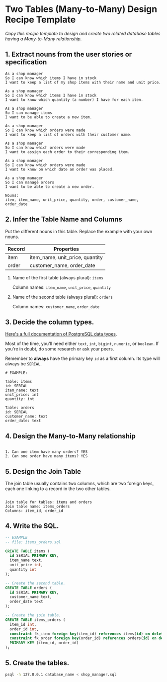 # Two Tables (Many-to-Many) Design Recipe Template

_Copy this recipe template to design and create two related database tables having a Many-to-Many relationship._

## 1. Extract nouns from the user stories or specification

```
As a shop manager
So I can know which items I have in stock
I want to keep a list of my shop items with their name and unit price.

As a shop manager
So I can know which items I have in stock
I want to know which quantity (a number) I have for each item.

As a shop manager
So I can manage items
I want to be able to create a new item.

As a shop manager
So I can know which orders were made
I want to keep a list of orders with their customer name.

As a shop manager
So I can know which orders were made
I want to assign each order to their corresponding item.

As a shop manager
So I can know which orders were made
I want to know on which date an order was placed. 

As a shop manager
So I can manage orders
I want to be able to create a new order.
```

```
Nouns:
item, item_name, unit_price, quantity, order, customer_name, order_date

```

## 2. Infer the Table Name and Columns

Put the different nouns in this table. Replace the example with your own nouns.

| Record                | Properties          |
| --------------------- | ------------------  |
| item                  | item_name, unit_price, quantity
| order                 | customer_name, order_date

1. Name of the first table (always plural): `items` 

    Column names: `item_name`, `unit_price`, `quantity`

2. Name of the second table (always plural): `orders` 

    Column names: `customer_name`, `order_date`

## 3. Decide the column types.

[Here's a full documentation of PostgreSQL data types](https://www.postgresql.org/docs/current/datatype.html).

Most of the time, you'll need either `text`, `int`, `bigint`, `numeric`, or `boolean`. If you're in doubt, do some research or ask your peers.

Remember to **always** have the primary key `id` as a first column. Its type will always be `SERIAL`.

```
# EXAMPLE:

Table: items
id: SERIAL
item_name: text
unit_price: int
quantity: int

Table: orders
id: SERIAL
customer_name: text
order_date: text

```

## 4. Design the Many-to-Many relationship

```

1. Can one item have many orders? YES
2. Can one order have many items? YES
```

## 5. Design the Join Table

The join table usually contains two columns, which are two foreign keys, each one linking to a record in the two other tables.

```

Join table for tables: items and orders
Join table name: items_orders
Columns: item_id, order_id
```

## 4. Write the SQL.

```sql
-- EXAMPLE
-- file: items_orders.sql

CREATE TABLE items (
  id SERIAL PRIMARY KEY,
  item_name text,
  unit_price int,
  quantity int
);

-- Create the second table.
CREATE TABLE orders (
  id SERIAL PRIMARY KEY,
  customer_name text,
  order_date text
);

-- Create the join table.
CREATE TABLE items_orders (
  item_id int,
  order_id int,
  constraint fk_item foreign key(item_id) references items(id) on delete cascade,
  constraint fk_order foreign key(order_id) references orders(id) on delete cascade,
  PRIMARY KEY (item_id, order_id)
);

```

## 5. Create the tables.

```bash
psql -h 127.0.0.1 database_name < shop_manager.sql
```
